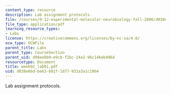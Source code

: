 ```yaml
---
content_type: resource
description: Lab assignment protocols.
file: /courses/9-12-experimental-molecular-neurobiology-fall-2006/d038e66dbe63681f1d77931a3a1c19b4_week02_lab01.pdf
file_type: application/pdf
learning_resource_types:
- Labs
license: https://creativecommons.org/licenses/by-nc-sa/4.0/
ocw_type: OCWFile
parent_title: Labs
parent_type: CourseSection
parent_uid: d98ee8b9-e9cb-f2bc-24a2-96c146eb496d
resourcetype: Document
title: week02_lab01.pdf
uid: d038e66d-be63-681f-1d77-931a3a1c19b4
---
```

Lab assignment protocols.
